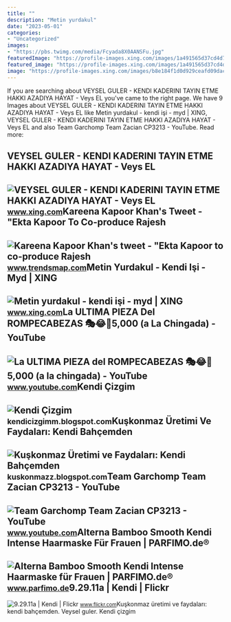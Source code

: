 ```yaml
---
title: ""
description: "Metin yurdakul"
date: "2023-05-01"
categories:
- "Uncategorized"
images:
- "https://pbs.twimg.com/media/Fcyada8X0AANSFu.jpg"
featuredImage: "https://profile-images.xing.com/images/1a491565d37cd4d779ea15ec3c606faa-3/veysel-guler.1024x1024.jpg"
featured_image: "https://profile-images.xing.com/images/1a491565d37cd4d779ea15ec3c606faa-3/veysel-guler.1024x1024.jpg"
image: "https://profile-images.xing.com/images/b8e184f1d0d929ceafd09dac4b4b5e01-1/metin-yurdakul.1024x1024.jpg"
---
```


If you are searching about VEYSEL GULER - KENDI KADERINI TAYIN ETME HAKKI AZADIYA HAYAT - Veys EL you've came to the right page. We have 9 Images about VEYSEL GULER - KENDI KADERINI TAYIN ETME HAKKI AZADIYA HAYAT - Veys EL like Metin yurdakul - kendi işi - myd | XING, VEYSEL GULER - KENDI KADERINI TAYIN ETME HAKKI AZADIYA HAYAT - Veys EL and also Team Garchomp Team Zacian CP3213 - YouTube. Read more:

VEYSEL GULER - KENDI KADERINI TAYIN ETME HAKKI AZADIYA HAYAT - Veys EL
----------------------------------------------------------------------

 ![VEYSEL GULER - KENDI KADERINI TAYIN ETME HAKKI AZADIYA HAYAT - Veys EL](https://profile-images.xing.com/images/1a491565d37cd4d779ea15ec3c606faa-3/veysel-guler.1024x1024.jpg) <small>www.xing.com</small>Kareena Kapoor Khan's Tweet - "Ekta Kapoor To Co-produce Rajesh
---------------------------------------------------------------

 ![Kareena Kapoor Khan's tweet - "Ekta Kapoor to co-produce Rajesh](https://pbs.twimg.com/media/Fcyada8X0AANSFu.jpg) <small>www.trendsmap.com</small>Metin Yurdakul - Kendi Işi - Myd | XING
---------------------------------------

 ![Metin yurdakul - kendi işi - myd | XING](https://profile-images.xing.com/images/b8e184f1d0d929ceafd09dac4b4b5e01-1/metin-yurdakul.1024x1024.jpg) <small>www.xing.com</small>La ULTIMA PIEZA Del ROMPECABEZAS 🎭😂🧘5,000 (a La Chingada) - YouTube
-------------------------------------------------------------------

 ![La ULTIMA PIEZA del ROMPECABEZAS 🎭😂🧘5,000 (a la chingada) - YouTube](https://i.ytimg.com/vi/KdZ3OosEZ6s/hq2.jpg?sqp=-oaymwEoCOADEOgC8quKqQMcGADwAQH4Ad4EgAK4CIoCDAgAEAEYZSBMKGMwDw==&rs=AOn4CLCfzFvJaPoNerKMbSKycXF-fCyaDA) <small>www.youtube.com</small>Kendi Çizgim
------------

 ![Kendi Çizgim](https://2.bp.blogspot.com/-Gw29SYwV-Pg/VuVOo-A0sAI/AAAAAAAAAjM/r3Rn4G0NYWoaix-ZA7VQ2dvePh4Rh19gg/s1600/1.jpg) <small>kendicizgimm.blogspot.com</small>Kuşkonmaz Üretimi Ve Faydaları: Kendi Bahçemden
-----------------------------------------------

 ![Kuşkonmaz Üretimi ve Faydaları: Kendi Bahçemden](http://3.bp.blogspot.com/-UbJiqzOAi6Q/UXFQWnWb8LI/AAAAAAAAAFY/7PRhdcvaIfo/s400/Görüntü0569.jpg) <small>kuskonmazz.blogspot.com</small>Team Garchomp Team Zacian CP3213 - YouTube
------------------------------------------

 ![Team Garchomp Team Zacian CP3213 - YouTube](https://i.ytimg.com/vi/HYLCwcE-Dgc/maxres2.jpg?sqp=-oaymwEoCIAKENAF8quKqQMcGADwAQH4AYwCgALgA4oCDAgAEAEYRSBHKGUwDw==&rs=AOn4CLC_ulBvmvqa2cf2uT56Qfk3FCYaDA) <small>www.youtube.com</small>Alterna Bamboo Smooth Kendi Intense Haarmaske Für Frauen | PARFIMO.de®
----------------------------------------------------------------------

 ![Alterna Bamboo Smooth Kendi Intense Haarmaske für Frauen | PARFIMO.de®](https://www.parfimo.de/data/cache/thumb_min500_max750-min500_max750-12/products/35634/1678525643/alterna-bamboo-smooth-kendi-intense-haarmaske-fur-frauen-140-g-191938.jpg) <small>www.parfimo.de</small>9.29.11a | Kendi | Flickr
-------------------------

 ![9.29.11a | Kendi | Flickr](https://live.staticflickr.com/6012/6194756757_898439907a_z.jpg) <small>www.flickr.com</small>Kuşkonmaz üretimi ve faydaları: kendi bahçemden. Veysel guler. Kendi çizgim
